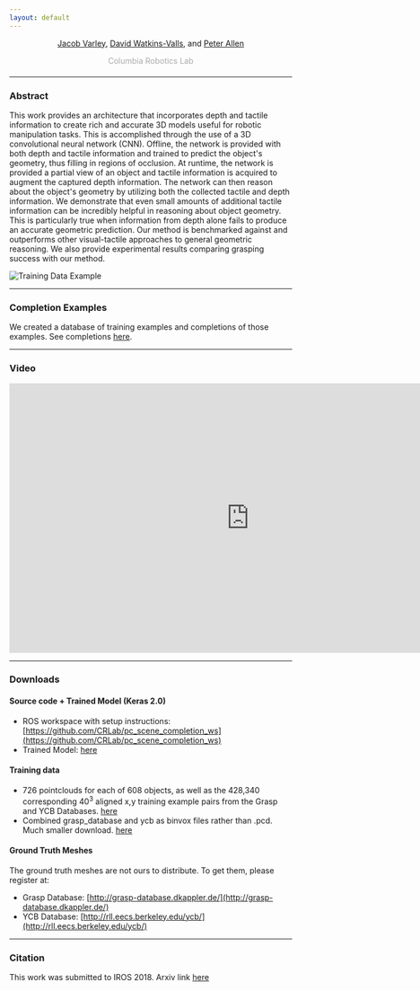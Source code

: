 ```yaml
---
layout: default
---
```


<center>
  <!-- <h1>Multi-Modal Geometric Learning for Grasping and Manipulation</h1> -->
  <p><a target="_blank" href="http://www.cs.columbia.edu/~jvarley/">Jacob Varley<span class="glyphicon glyphicon-new-window" aria-hidden="true"></span></a>, <a target="_blank" href="http://davidwa.tkins.me">David Watkins-Valls<span class="glyphicon glyphicon-new-window" aria-hidden="true"></span></a>, and <a target="_blank" href="http://www.cs.columbia.edu/~allen/">Peter Allen<span class="glyphicon glyphicon-new-window" aria-hidden="true"></span></a><br>
  </p><p>
  </p><p style="color:#aaa; margin-bottom: 20px">Columbia Robotics Lab</p>
</center>

<hr />

### Abstract

This work provides an architecture that incorporates depth and tactile information to create rich and accurate 3D models useful for robotic manipulation tasks. This is accomplished through the use of a 3D convolutional neural network (CNN).  Offline, the network is provided with both depth and tactile information and trained to predict the object's geometry, thus filling in regions of occlusion.  At runtime, the network is provided a partial view of an object and tactile information is acquired to augment the captured depth information. The network can then reason about the object's geometry by utilizing both the collected tactile and depth information. We demonstrate that even small amounts of additional tactile information can be incredibly helpful in reasoning about object geometry. This is particularly true when information from depth alone fails to produce an accurate geometric prediction.  Our method is benchmarked against and outperforms other visual-tactile approaches to general geometric reasoning.  We also provide experimental results comparing grasping success with our method.

<img src="{{ '/assets/images/TrainingDataFull.png?v=' | append: site.github.build_revision | relative_url }}" alt="Training Data Example" class="inline"/>

<hr />

### Completion Examples

We created a database of training examples and completions of those examples. See completions [here](https://crlab.cs.columbia.edu/visualtactilegrasping/completions_view/). 

<hr />

### Video

<iframe width="854" height="480" src="https://www.youtube.com/embed/R98JEqEps_U" frameborder="0" allow="autoplay; encrypted-media" allowfullscreen></iframe>

<hr />

### Downloads

#### Source code + Trained Model (Keras 2.0)

- ROS workspace with setup instructions: [https://github.com/CRLab/pc_scene_completion_ws](https://github.com/CRLab/pc_scene_completion_ws)
- Trained Model: [here](http://mainland.cs.columbia.edu:8001/model.tar.gz)

#### Training data

- 726 pointclouds for each of 608 objects, as well as the 428,340 corresponding 40<sup>3</sup> aligned x,y training example pairs from the Grasp and YCB Databases. [here](http://mainland.cs.columbia.edu:8001/aligned_training_examples.tar.gz)
- Combined grasp_database and ycb as binvox files rather than .pcd. Much smaller download. [here](http://mainland.cs.columbia.edu:8001/binvox_training_examples.tar.gz)


#### Ground Truth Meshes
The ground truth meshes are not ours to distribute. To get them, please register at: 
- Grasp Database: [http://grasp-database.dkappler.de/](http://grasp-database.dkappler.de/)
- YCB Database: [http://rll.eecs.berkeley.edu/ycb/](http://rll.eecs.berkeley.edu/ycb/)

<hr />

### Citation
This work was submitted to IROS 2018. Arxiv link [here](https://arxiv.org/abs/1803.07671)

